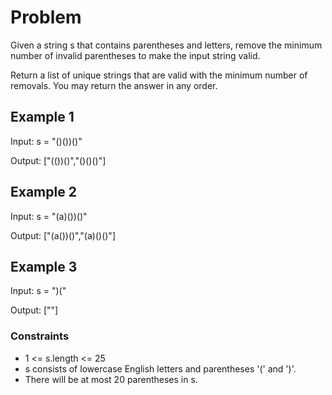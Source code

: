 # Problem

Given a string s that contains parentheses and letters, remove the minimum number of invalid parentheses to make the input string valid.

Return a list of unique strings that are valid with the minimum number of removals. You may return the answer in any order.

## Example 1

Input: s = "()())()"

Output: ["(())()","()()()"]

## Example 2

Input: s = "(a)())()"

Output: ["(a())()","(a)()()"]

## Example 3

Input: s = ")("

Output: [""]

### Constraints

- 1 <= s.length <= 25
- s consists of lowercase English letters and parentheses '(' and ')'.
- There will be at most 20 parentheses in s.
